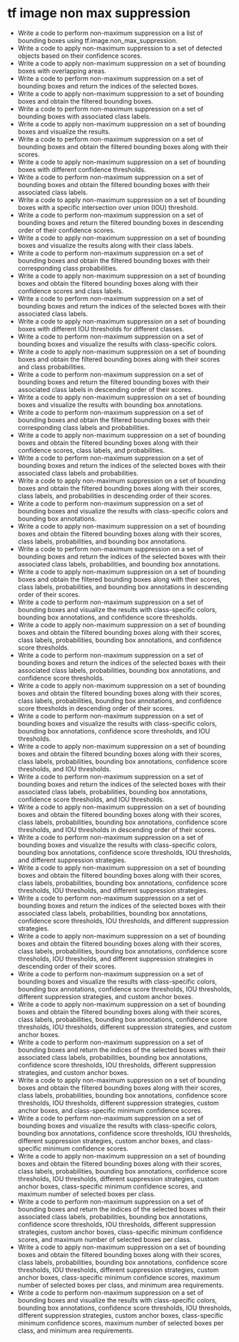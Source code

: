 # tf image non max suppression

- Write a code to perform non-maximum suppression on a list of bounding boxes using tf.image.non_max_suppression.
- Write a code to apply non-maximum suppression to a set of detected objects based on their confidence scores.
- Write a code to apply non-maximum suppression on a set of bounding boxes with overlapping areas.
- Write a code to perform non-maximum suppression on a set of bounding boxes and return the indices of the selected boxes.
- Write a code to apply non-maximum suppression to a set of bounding boxes and obtain the filtered bounding boxes.
- Write a code to perform non-maximum suppression on a set of bounding boxes with associated class labels.
- Write a code to apply non-maximum suppression on a set of bounding boxes and visualize the results.
- Write a code to perform non-maximum suppression on a set of bounding boxes and obtain the filtered bounding boxes along with their scores.
- Write a code to apply non-maximum suppression on a set of bounding boxes with different confidence thresholds.
- Write a code to perform non-maximum suppression on a set of bounding boxes and obtain the filtered bounding boxes with their associated class labels.
- Write a code to apply non-maximum suppression on a set of bounding boxes with a specific intersection over union (IOU) threshold.
- Write a code to perform non-maximum suppression on a set of bounding boxes and return the filtered bounding boxes in descending order of their confidence scores.
- Write a code to apply non-maximum suppression on a set of bounding boxes and visualize the results along with their class labels.
- Write a code to perform non-maximum suppression on a set of bounding boxes and obtain the filtered bounding boxes with their corresponding class probabilities.
- Write a code to apply non-maximum suppression on a set of bounding boxes and obtain the filtered bounding boxes along with their confidence scores and class labels.
- Write a code to perform non-maximum suppression on a set of bounding boxes and return the indices of the selected boxes with their associated class labels.
- Write a code to apply non-maximum suppression on a set of bounding boxes with different IOU thresholds for different classes.
- Write a code to perform non-maximum suppression on a set of bounding boxes and visualize the results with class-specific colors.
- Write a code to apply non-maximum suppression on a set of bounding boxes and obtain the filtered bounding boxes along with their scores and class probabilities.
- Write a code to perform non-maximum suppression on a set of bounding boxes and return the filtered bounding boxes with their associated class labels in descending order of their scores.
- Write a code to apply non-maximum suppression on a set of bounding boxes and visualize the results with bounding box annotations.
- Write a code to perform non-maximum suppression on a set of bounding boxes and obtain the filtered bounding boxes with their corresponding class labels and probabilities.
- Write a code to apply non-maximum suppression on a set of bounding boxes and obtain the filtered bounding boxes along with their confidence scores, class labels, and probabilities.
- Write a code to perform non-maximum suppression on a set of bounding boxes and return the indices of the selected boxes with their associated class labels and probabilities.
- Write a code to apply non-maximum suppression on a set of bounding boxes and obtain the filtered bounding boxes along with their scores, class labels, and probabilities in descending order of their scores.
- Write a code to perform non-maximum suppression on a set of bounding boxes and visualize the results with class-specific colors and bounding box annotations.
- Write a code to apply non-maximum suppression on a set of bounding boxes and obtain the filtered bounding boxes along with their scores, class labels, probabilities, and bounding box annotations.
- Write a code to perform non-maximum suppression on a set of bounding boxes and return the indices of the selected boxes with their associated class labels, probabilities, and bounding box annotations.
- Write a code to apply non-maximum suppression on a set of bounding boxes and obtain the filtered bounding boxes along with their scores, class labels, probabilities, and bounding box annotations in descending order of their scores.
- Write a code to perform non-maximum suppression on a set of bounding boxes and visualize the results with class-specific colors, bounding box annotations, and confidence score thresholds.
- Write a code to apply non-maximum suppression on a set of bounding boxes and obtain the filtered bounding boxes along with their scores, class labels, probabilities, bounding box annotations, and confidence score thresholds.
- Write a code to perform non-maximum suppression on a set of bounding boxes and return the indices of the selected boxes with their associated class labels, probabilities, bounding box annotations, and confidence score thresholds.
- Write a code to apply non-maximum suppression on a set of bounding boxes and obtain the filtered bounding boxes along with their scores, class labels, probabilities, bounding box annotations, and confidence score thresholds in descending order of their scores.
- Write a code to perform non-maximum suppression on a set of bounding boxes and visualize the results with class-specific colors, bounding box annotations, confidence score thresholds, and IOU thresholds.
- Write a code to apply non-maximum suppression on a set of bounding boxes and obtain the filtered bounding boxes along with their scores, class labels, probabilities, bounding box annotations, confidence score thresholds, and IOU thresholds.
- Write a code to perform non-maximum suppression on a set of bounding boxes and return the indices of the selected boxes with their associated class labels, probabilities, bounding box annotations, confidence score thresholds, and IOU thresholds.
- Write a code to apply non-maximum suppression on a set of bounding boxes and obtain the filtered bounding boxes along with their scores, class labels, probabilities, bounding box annotations, confidence score thresholds, and IOU thresholds in descending order of their scores.
- Write a code to perform non-maximum suppression on a set of bounding boxes and visualize the results with class-specific colors, bounding box annotations, confidence score thresholds, IOU thresholds, and different suppression strategies.
- Write a code to apply non-maximum suppression on a set of bounding boxes and obtain the filtered bounding boxes along with their scores, class labels, probabilities, bounding box annotations, confidence score thresholds, IOU thresholds, and different suppression strategies.
- Write a code to perform non-maximum suppression on a set of bounding boxes and return the indices of the selected boxes with their associated class labels, probabilities, bounding box annotations, confidence score thresholds, IOU thresholds, and different suppression strategies.
- Write a code to apply non-maximum suppression on a set of bounding boxes and obtain the filtered bounding boxes along with their scores, class labels, probabilities, bounding box annotations, confidence score thresholds, IOU thresholds, and different suppression strategies in descending order of their scores.
- Write a code to perform non-maximum suppression on a set of bounding boxes and visualize the results with class-specific colors, bounding box annotations, confidence score thresholds, IOU thresholds, different suppression strategies, and custom anchor boxes.
- Write a code to apply non-maximum suppression on a set of bounding boxes and obtain the filtered bounding boxes along with their scores, class labels, probabilities, bounding box annotations, confidence score thresholds, IOU thresholds, different suppression strategies, and custom anchor boxes.
- Write a code to perform non-maximum suppression on a set of bounding boxes and return the indices of the selected boxes with their associated class labels, probabilities, bounding box annotations, confidence score thresholds, IOU thresholds, different suppression strategies, and custom anchor boxes.
- Write a code to apply non-maximum suppression on a set of bounding boxes and obtain the filtered bounding boxes along with their scores, class labels, probabilities, bounding box annotations, confidence score thresholds, IOU thresholds, different suppression strategies, custom anchor boxes, and class-specific minimum confidence scores.
- Write a code to perform non-maximum suppression on a set of bounding boxes and visualize the results with class-specific colors, bounding box annotations, confidence score thresholds, IOU thresholds, different suppression strategies, custom anchor boxes, and class-specific minimum confidence scores.
- Write a code to apply non-maximum suppression on a set of bounding boxes and obtain the filtered bounding boxes along with their scores, class labels, probabilities, bounding box annotations, confidence score thresholds, IOU thresholds, different suppression strategies, custom anchor boxes, class-specific minimum confidence scores, and maximum number of selected boxes per class.
- Write a code to perform non-maximum suppression on a set of bounding boxes and return the indices of the selected boxes with their associated class labels, probabilities, bounding box annotations, confidence score thresholds, IOU thresholds, different suppression strategies, custom anchor boxes, class-specific minimum confidence scores, and maximum number of selected boxes per class.
- Write a code to apply non-maximum suppression on a set of bounding boxes and obtain the filtered bounding boxes along with their scores, class labels, probabilities, bounding box annotations, confidence score thresholds, IOU thresholds, different suppression strategies, custom anchor boxes, class-specific minimum confidence scores, maximum number of selected boxes per class, and minimum area requirements.
- Write a code to perform non-maximum suppression on a set of bounding boxes and visualize the results with class-specific colors, bounding box annotations, confidence score thresholds, IOU thresholds, different suppression strategies, custom anchor boxes, class-specific minimum confidence scores, maximum number of selected boxes per class, and minimum area requirements.